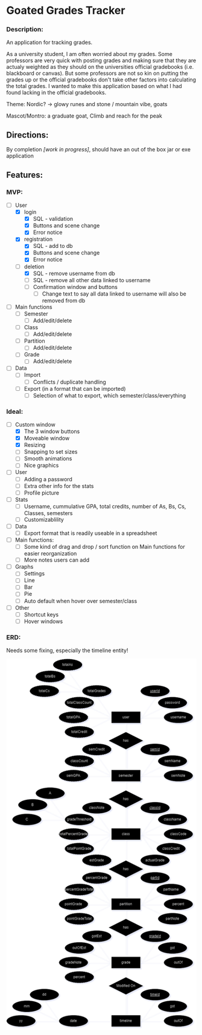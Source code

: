 # Goated Grades Tracker

### Description:
  An application for tracking grades.

  As a university student, I am often worried about my grades. 
  Some professors are very quick with posting grades and making sure that they are actualy weighted 
  as they should on the universities official gradebooks (i.e. blackboard or canvas). But some 
  professors are not so kin on putting the grades up or the official gradebooks don't take other 
  factors into calculating the total grades. I wanted to make this application based on what I had
  found lacking in the official gradebooks.

  Theme: Nordic? -> glowy runes and stone / mountain vibe, goats
  
  Mascot/Montro: a graduate goat, Climb and reach for the peak

## Directions:
  By completion *[work in progress]*, should have an out of the box jar or exe application 

## Features:

### MVP:
- [ ] User
  - [x] login
    - [x] SQL - validation
    - [x] Buttons and scene change
    - [x] Error notice
  - [x] registration
    - [x] SQL - add to db
    - [x] Buttons and scene change
    - [x] Error notice
  - [ ] deletion
    - [x] SQL - remove username from db
    - [ ] SQL - remove all other data linked to username
    - [ ] Confirmation window and buttons
      - [ ] Change text to say all data linked to username will also be removed from db
        
- [ ] Main functions
  - [ ] Semester
    - [ ] Add/edit/delete
  - [ ] Class
    - [ ] Add/edit/delete
  - [ ] Partition
    - [ ] Add/edit/delete
  - [ ] Grade
    - [ ] Add/edit/delete
      
- [ ] Data
  - [ ] Import
    - [ ] Conflicts / duplicate handling
  - [ ] Export (in a format that can be imported)
    - [ ] Selection of what to export, which semester/class/everything
        
### Ideal:
- [ ] Custom window
  - [x] The 3 window buttons
  - [x] Moveable window
  - [x] Resizing
  - [ ] Snapping to set sizes
  - [ ] Smooth animations
  - [ ] Nice graphics

- [ ] User
  - [ ] Adding a password
  - [ ] Extra other info for the stats
  - [ ] Profile picture

- [ ] Stats
    - [ ] Username, cummulative GPA, total credits, number of As, Bs, Cs, Classes, semesters
    - [ ] Customizablility

- [ ] Data
  - [ ] Export format that is readily useable in a spreadsheet

- [ ] Main functions:
  - [ ] Some kind of drag and drop / sort function on Main functions for easier reorganization
  - [ ] More notes users can add

- [ ] Graphs
  - [ ] Settings
  - [ ] Line
  - [ ] Bar
  - [ ] Pie
  - [ ] Auto default when hover over semester/class

- [ ] Other
  - [ ] Shortcut keys
  - [ ] Hover windows
  
### ERD: 
  Needs some fixing, especially the timeline entity!

 ![GGT ERD](graphics/erd.png "GGT ERD")

